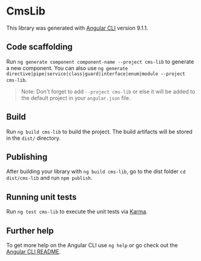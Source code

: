 # CmsLib

This library was generated with [Angular CLI](https://github.com/angular/angular-cli) version 9.1.1.

## Code scaffolding

Run `ng generate component component-name --project cms-lib` to generate a new component. You can also use `ng generate directive|pipe|service|class|guard|interface|enum|module --project cms-lib`.
> Note: Don't forget to add `--project cms-lib` or else it will be added to the default project in your `angular.json` file. 

## Build

Run `ng build cms-lib` to build the project. The build artifacts will be stored in the `dist/` directory.

## Publishing

After building your library with `ng build cms-lib`, go to the dist folder `cd dist/cms-lib` and run `npm publish`.

## Running unit tests

Run `ng test cms-lib` to execute the unit tests via [Karma](https://karma-runner.github.io).

## Further help

To get more help on the Angular CLI use `ng help` or go check out the [Angular CLI README](https://github.com/angular/angular-cli/blob/master/README.md).
